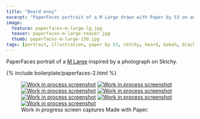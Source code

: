 ```yaml
---
title: "Beard envy"
excerpt: "PaperFaces portrait of a M Large drawn with Paper by 53 on an iPad."
image: 
  feature: paperfaces-m-large-lg.jpg
  teaser: paperfaces-m-large-teaser.jpg
  thumb: paperfaces-m-large-150.jpg
tags: [portrait, illustration, paper by 53, sktchy, beard, bokeh, black and white]
---
```


PaperFaces portrait of a [M Large](http://sktchy.com/0qfVg) inspired by a photograph on Sktchy.

{% include boilerplate/paperfaces-2.html %}

<figure class="third">
  <a href="{{ site.url }}/images/paperfaces-m-large-process-1-lg.jpg"><img src="{{ site.url }}/images/paperfaces-m-large-process-1-600.jpg" alt="Work in process screenshot"></a>
  <a href="{{ site.url }}/images/paperfaces-m-large-process-2-lg.jpg"><img src="{{ site.url }}/images/paperfaces-m-large-process-2-600.jpg" alt="Work in process screenshot"></a>
  <a href="{{ site.url }}/images/paperfaces-m-large-process-3-lg.jpg"><img src="{{ site.url }}/images/paperfaces-m-large-process-3-600.jpg" alt="Work in process screenshot"></a>
  <a href="{{ site.url }}/images/paperfaces-m-large-process-4-lg.jpg"><img src="{{ site.url }}/images/paperfaces-m-large-process-4-600.jpg" alt="Work in process screenshot"></a>
  <a href="{{ site.url }}/images/paperfaces-m-large-process-5-lg.jpg"><img src="{{ site.url }}/images/paperfaces-m-large-process-5-600.jpg" alt="Work in process screenshot"></a>
  <a href="{{ site.url }}/images/paperfaces-m-large-process-6-lg.jpg"><img src="{{ site.url }}/images/paperfaces-m-large-process-6-600.jpg" alt="Work in process screenshot"></a>
  <a href="{{ site.url }}/images/paperfaces-m-large-process-7-lg.jpg"><img src="{{ site.url }}/images/paperfaces-m-large-process-7-600.jpg" alt="Work in process screenshot"></a>
  <figcaption>Work in progress screen captures Made with Paper.</figcaption>
</figure>
